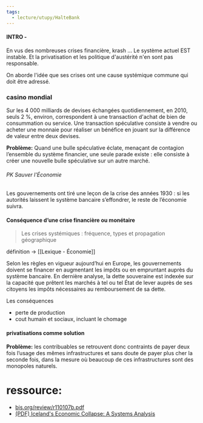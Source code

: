 ```yaml
---
tags:
  - lecture/utupy/HalteBank
---
```

#### INTRO - 
En vus des nombreuses crises financière, krash ... Le système actuel EST instable. Et la privatisation et les politique d'austérité n'en sont pas responsable.

On aborde l'idée que ses crises ont une cause systémique commune qui doit être adressé. 


### casino mondial
Sur les 4 000 milliards de devises échangées quotidiennement, en 2010, seuls 2 %, environ, correspondent à une transaction d'achat de bien de consummation ou service. 
Une transaction spéculative consiste à vendre ou acheter une monnaie pour réaliser un bénéfice en jouant sur la différence de valeur entre deux devises.


**Problème:**  Quand une bulle spéculative éclate, menaçant de contagion l’ensemble du système financier, une seule parade existe : elle consiste à créer une nouvelle bulle spéculative sur un autre marché.

###### PK Sauver l'Économie
Les gouvernements ont tiré une leçon de la crise des années 1930 : si les autorités laissent le système bancaire s’effondrer, le reste de l’économie suivra.


#### Conséquence d’une crise financière ou monétaire
> Les crises systémiques : fréquence, types et propagation géographique

définition -> [[Lexique - Économie]]

Selon les règles en vigueur aujourd’hui en Europe, les gouvernements doivent se financer en augmentant les impôts ou en empruntant auprès du système bancaire. En dernière analyse, la dette souveraine est indexée sur la capacité que prêtent les marchés à tel ou tel État de lever auprès de ses citoyens les impôts nécessaires au remboursement de sa dette.

Les conséquences
- perte de production
- cout humain et sociaux, incluant le chomage


#### privatisations comme solution
**Problème:** les contribuables se retrouvent donc contraints de payer deux fois l’usage des mêmes infrastructures et sans doute de payer plus cher la seconde fois, dans la mesure où beaucoup de ces infrastructures sont des monopoles naturels.




# ressource:
- [bis.org/review/r110107b.pdf](https://www.bis.org/review/r110107b.pdf)
- [(PDF) Iceland's Economic Collapse: A Systems Analysis](https://www.academia.edu/54250797/Icelandic_Economic_Collapse_A_systems_analysis_perspective_on_financial_social_and_world_system_links)